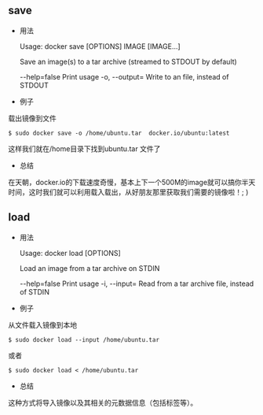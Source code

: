 
## save

* 用法


	Usage: docker save [OPTIONS] IMAGE [IMAGE...]

	Save an image(s) to a tar archive (streamed to STDOUT by default)

  	--help=false       Print usage
  	-o, --output=      Write to an file, instead of STDOUT


* 例子

载出镜像到文件


	$ sudo docker save -o /home/ubuntu.tar  docker.io/ubuntu:latest

这样我们就在/home目录下找到ubuntu.tar 文件了


* 总结

在天朝，docker.io的下载速度奇慢，基本上下一个500M的image就可以搞你半天时间，这时我们就可以利用载入载出，从好朋友那里获取我们需要的镜像啦！; )



## load

* 用法


	Usage: docker load [OPTIONS]

	Load an image from a tar archive on STDIN

  	--help=false       Print usage
  	-i, --input=       Read from a tar archive file, instead of STDIN



* 例子

从文件载入镜像到本地


	$ sudo docker load --input /home/ubuntu.tar

或者

	$ sudo docker load < /home/ubuntu.tar

* 总结

这种方式将导入镜像以及其相关的元数据信息（包括标签等）。

